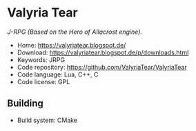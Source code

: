 # Valyria Tear

_J-RPG (Based on the Hero of Allacrost engine)._

- Home: https://valyriatear.blogspot.de/
- Download: https://valyriatear.blogspot.de/p/downloads.html
- Keywords: JRPG
- Code repository: https://github.com/ValyriaTear/ValyriaTear
- Code language: Lua, C++, C
- Code license: GPL

## Building

- Build system: CMake

